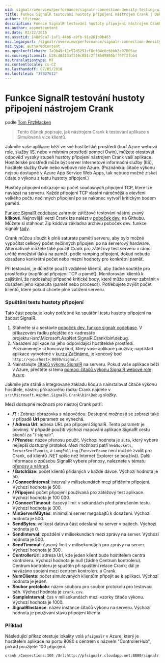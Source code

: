 ```yaml
---
uid: signalr/overview/performance/signalr-connection-density-testing-with-crank
title: Funkce SignalR testování hustoty připojení nástrojem Crank | Dokumentace Microsoftu
author: tfitzmac
description: Funkce SignalR testování hustoty připojení nástrojem Crank
ms.author: aspnetcontent
ms.date: 02/22/2015
ms.assetid: 148d9ca7-1af1-44b6-a9fb-91e261b9b463
msc.legacyurl: /signalr/overview/performance/signalr-connection-density-testing-with-crank
msc.type: authoredcontent
ms.openlocfilehash: 7a9b49cf1c52d5291cf8cf04e6c6bbb2c07805ae
ms.sourcegitcommit: b28cd0313af316c051c2ff8549865bff67f2fbb4
ms.translationtype: MT
ms.contentlocale: cs-CZ
ms.lasthandoff: 07/05/2018
ms.locfileid: "37827612"
---
```

<a name="signalr-connection-density-testing-with-crank"></a>Funkce SignalR testování hustoty připojení nástrojem Crank
====================
podle [Tom FitzMacken](https://github.com/tfitzmac)

> Tento článek popisuje, jak nástrojem Crank k testování aplikace s Simulovaná více klientů.


Jakmile vaše aplikace běží ve své hostitelské prostředí (buď Azure webová role, služby IIS, nebo v místním prostředí pomocí Owin), můžete otestovat odpověď vysoký stupeň hustoty připojení nástrojem Crank vaší aplikace. Hostitelské prostředí může být server Internetové informační služby (IIS), hostitele služby Owin nebo webové role Azure. (Poznámka: čítače výkonu nejsou dostupné v Azure App Service Web Apps, tak nebude možné získat údaje o výkonu z testu hustoty připojení.)

Hustoty připojení odkazuje na počet současných připojení TCP, které lze navázat na serveru. Každé připojení TCP vlastní náročnější a otevření velkého počtu nečinných připojení po se nakonec vytvoří kritickým bodem paměti.

[Funkce SignalR codebase](https://github.com/signalr/signalr) zahrnuje zátěžové testování nástroj zvaný **klikové**. Nejnovější verzi Crank lze nalézt v [poboček dev.](https://github.com/SignalR/signalr/tree/dev) na Githubu. Můžete si stáhnout Zip kódová základna archivu poboček dev. funkce signalr [tady](https://github.com/SignalR/SignalR/archive/dev.zip).

Crank můžou sloužit k plně saturate paměti serveru, aby bylo možné vypočítat celkový počet nečinných připojení po na serverový hardware. Alternativně můžete také použít Crank pro zátěžový test serveru v rámci určité množství tlaku na paměť, podle ramping připojení, dokud nebude dosaženo konkrétní počet nebo mezní hodnoty pro konkrétní paměť.

Při testování, je důležité použít vzdálené klientů, aby žádné soutěže pro prostředky (například připojení TCP a paměť). Monitorování klientů k zajištění, že nedosahují případné kritické body, které může server zabránit v dosažení jeho kapacita (paměť nebo procesor). Potřebujete zvýšit počet klientů, které pokud chcete plně zatížení serveru.

### <a name="running-a-connection-density-test"></a>Spuštění testu hustoty připojení

Tato část popisuje kroky potřebné ke spuštění testu hustoty připojení na žádost SignalR.

1. Stáhněte si a sestavte [poboček dev. funkce signalr codebase](https://github.com/SignalR/SignalR/archive/dev.zip). V příkazovém řádku přejděte do &lt;adresáře projektu&gt;\src\Microsoft.AspNet.SignalR.Crank\bin\debug.
2. Nasazení aplikace na jeho odpovídající hostitelské prostředí. Poznamenejte si koncový bod, který vaše aplikace používá; například aplikace vytvořené v [kurzu Začínáme](../getting-started/tutorial-getting-started-with-signalr.md), je koncový bod `http://<yourhost>:8080/signalr`.
3. Nainstalujte [čítačů výkonu SignalR](signalr-performance.md#perfcounters) na serveru. Pokud vaše aplikace běží v Azure, přečtěte si téma [pomocí čítačů výkonu SignalR webové role Azure](using-signalr-performance-counters-in-an-azure-web-role.md).

Jakmile jste stáhli a integrované základu kódu a nainstalovat čítače výkonu hostitele, nástroj příkazového řádku Crank najdete v `src\Microsoft.AspNet.SignalR.Crank\bin\Debug` složky.

Mezi dostupné možnosti pro nástroj Crank patří:

- **/?** : Zobrazí obrazovka s nápovědou. Dostupné možnosti se zobrazí také v případě **Url** parametr se vynechá.
- **/ Adresa Url**: adresa URL pro připojení SignalR. Tento parametr je povinný. V případě použití výchozí mapování aplikace SignalR cestu skončí za "/ signalr".
- **/ Přenosu**: název přenosu použít. Výchozí hodnota je `auto`, který vybere nejlepší dostupný protokol. Mezi možnosti patří `WebSockets`, `ServerSentEvents`, a `LongPolling` (`ForeverFrame` není možné zvolit pro Crank, od klientů .NET spíše než Internet Explorer se používá). Další informace o způsobu SignalR vybere přenosy, naleznete v tématu [přenosy a náhrad](../getting-started/introduction-to-signalr.md#transports).
- **/ BatchSize**: počet klientů přidaných v každé dávce. Výchozí hodnota je 50.
- **/ ConnectInterval**: interval v milisekundách mezi přidáním připojení. Výchozí hodnota je 500.
- **/ Připojení**: počet připojení používaná pro zátěžový test aplikace. Výchozí hodnota je 100 000.
- **/ ConnectTimeout**: časový limit v sekundách před přerušením testu. Výchozí hodnota je 300.
- **MinServerMBytes**: minimální server megabajtů k dosažení. Výchozí hodnota je 500.
- **SendBytes**: velikost datová část odeslaná na server v bajtech. Výchozí hodnota je 0.
- **SendInterval**: zpoždění v milisekundách mezi zprávy na server. Výchozí hodnota je 500.
- **SendTimeout**: časový limit v milisekundách pro zprávy na server. Výchozí hodnota je 300.
- **ControllerUrl**: adresa Url, kde jeden klient bude hostitelem centra kontroleru. Výchozí hodnota je null (žádné Centrum kontroleru). Centrum kontroleru je spuštěn při spuštění relace Crank; dál je navázáno spojení mezi centrem kontroleru a Crank.
- **NumClients**: počet simulovaných klientům připojit se k aplikaci. Výchozí hodnota je jeden.
- **Soubor protokolu**: název souboru pro soubor protokolu pro testovací běh. Výchozí hodnota je `crank.csv`.
- **SampleInterval**: čas v milisekundách mezi vzorky čítače výkonu. Výchozí hodnota je 1000.
- **SignalRInstance**: název instance čítačů výkonu na serveru. Výchozí hodnota je používání stavu připojení klienta.

### <a name="example"></a>Příklad

Následující příkaz otestuje lokality volá `pfsignalr` v Azure, který je hostitelem aplikace na portu 8080 s centrem s názvem "ControllerHub", pokud použijete 100 připojení.

`crank /Connections:100 /Url:http://pfsignalr.cloudapp.net:8080/signalr`
